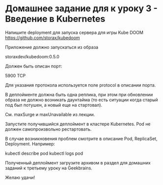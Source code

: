 # Домашнее задание для к уроку 3 - Введение в Kubernetes

Напишите deployment для запуска сервера для игры Kube DOOM
https://github.com/storax/kubedoom

Приложение должно запускаться из образа

storaxdev/kubedoom:0.5.0

Должен быть описан порт:

5900 TCP

Для указания протокола используется поле protocol в описании порта.

В деплойменте должна быть одна реплика, при этом при обновлении образа не должно возникать даунтайма
(то есть ситуации когда старый под был потушен, а новый еще на стартовал).

См. maxSurge и maxUnavailable из лекции.

Запустите получившийся деплоймент в кластере Kubernetes.
Pod не должен самопроизвольно рестартовать.

В случае возникновения проблем смотрите в описание Pod, ReplicaSet, Deployment.
Например:

kubectl describe pod <pod name>
kubectl logs pod <pod name>

Полученный деплоймент загрузите архивом в раздел для домашних заданий к третьему уроку на Geekbrains.

Желаю удачи!
